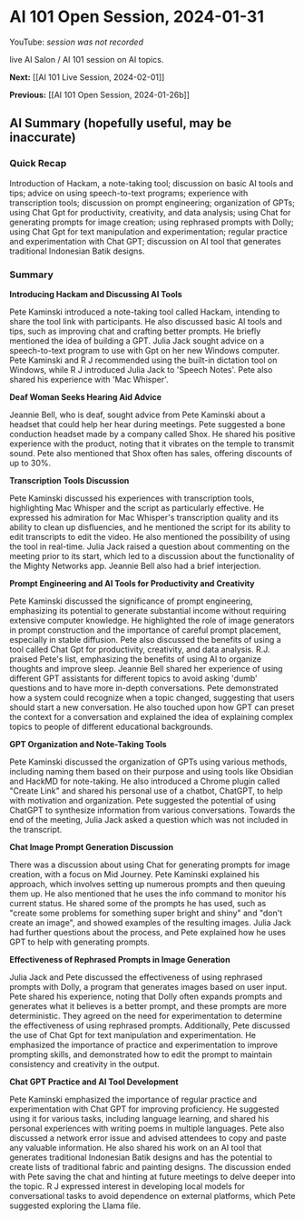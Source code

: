# AI 101 Open Session, 2024-01-31

YouTube: _session was not recorded_

live AI Salon / AI 101 session on AI topics.

**Next:** [[AI 101 Live Session, 2024-02-01]]

**Previous:** [[AI 101 Open Session, 2024-01-26b]]

## AI Summary (hopefully useful, may be inaccurate)

### Quick Recap

Introduction of Hackam, a note-taking tool; discussion on basic AI tools and tips; advice on using speech-to-text programs; experience with transcription tools; discussion on prompt engineering; organization of GPTs; using Chat Gpt for productivity, creativity, and data analysis; using Chat for generating prompts for image creation; using rephrased prompts with Dolly; using Chat Gpt for text manipulation and experimentation; regular practice and experimentation with Chat GPT; discussion on AI tool that generates traditional Indonesian Batik designs.
### Summary

**Introducing Hackam and Discussing AI Tools** 

Pete Kaminski introduced a note-taking tool called Hackam, intending to share the tool link with participants. He also discussed basic AI tools and tips, such as improving chat and crafting better prompts. He briefly mentioned the idea of building a GPT. Julia Jack sought advice on a speech-to-text program to use with Gpt on her new Windows computer. Pete Kaminski and R J recommended using the built-in dictation tool on Windows, while R J introduced Julia Jack to 'Speech Notes'. Pete also shared his experience with 'Mac Whisper'. 

**Deaf Woman Seeks Hearing Aid Advice**

Jeannie Bell, who is deaf, sought advice from Pete Kaminski about a headset that could help her hear during meetings. Pete suggested a bone conduction headset made by a company called Shox. He shared his positive experience with the product, noting that it vibrates on the temple to transmit sound. Pete also mentioned that Shox often has sales, offering discounts of up to 30%. 

**Transcription Tools Discussion** 

Pete Kaminski discussed his experiences with transcription tools, highlighting Mac Whisper and the script as particularly effective. He expressed his admiration for Mac Whisper's transcription quality and its ability to clean up disfluencies, and he mentioned the script for its ability to edit transcripts to edit the video. He also mentioned the possibility of using the tool in real-time. Julia Jack raised a question about commenting on the meeting prior to its start, which led to a discussion about the functionality of the Mighty Networks app. Jeannie Bell also had a brief interjection. 

**Prompt Engineering and AI Tools for Productivity and Creativity** 

Pete Kaminski discussed the significance of prompt engineering, emphasizing its potential to generate substantial income without requiring extensive computer knowledge. He highlighted the role of image generators in prompt construction and the importance of careful prompt placement, especially in stable diffusion. Pete also discussed the benefits of using a tool called Chat Gpt for productivity, creativity, and data analysis. R.J. praised Pete's list, emphasizing the benefits of using AI to organize thoughts and improve sleep. Jeannie Bell shared her experience of using different GPT assistants for different topics to avoid asking 'dumb' questions and to have more in-depth conversations. Pete demonstrated how a system could recognize when a topic changed, suggesting that users should start a new conversation. He also touched upon how GPT can preset the context for a conversation and explained the idea of explaining complex topics to people of different educational backgrounds. 

**GPT Organization and Note-Taking Tools** 

Pete Kaminski discussed the organization of GPTs using various methods, including naming them based on their purpose and using tools like Obsidian and HackMD for note-taking. He also introduced a Chrome plugin called "Create Link" and shared his personal use of a chatbot, ChatGPT, to help with motivation and organization. Pete suggested the potential of using ChatGPT to synthesize information from various conversations. Towards the end of the meeting, Julia Jack asked a question which was not included in the transcript. 

**Chat Image Prompt Generation Discussion** 

There was a discussion about using Chat for generating prompts for image creation, with a focus on Mid Journey. Pete Kaminski explained his approach, which involves setting up numerous prompts and then queuing them up. He also mentioned that he uses the info command to monitor his current status. He shared some of the prompts he has used, such as "create some problems for something super bright and shiny" and "don't create an image", and showed examples of the resulting images. Julia Jack had further questions about the process, and Pete explained how he uses GPT to help with generating prompts.

**Effectiveness of Rephrased Prompts in Image Generation** 

Julia Jack and Pete discussed the effectiveness of using rephrased prompts with Dolly, a program that generates images based on user input. Pete shared his experience, noting that Dolly often expands prompts and generates what it believes is a better prompt, and these prompts are more deterministic. They agreed on the need for experimentation to determine the effectiveness of using rephrased prompts. Additionally, Pete discussed the use of Chat Gpt for text manipulation and experimentation. He emphasized the importance of practice and experimentation to improve prompting skills, and demonstrated how to edit the prompt to maintain consistency and creativity in the output. 

**Chat GPT Practice and AI Tool Development** 

Pete Kaminski emphasized the importance of regular practice and experimentation with Chat GPT for improving proficiency. He suggested using it for various tasks, including language learning, and shared his personal experiences with writing poems in multiple languages. Pete also discussed a network error issue and advised attendees to copy and paste any valuable information. He also shared his work on an AI tool that generates traditional Indonesian Batik designs and has the potential to create lists of traditional fabric and painting designs. The discussion ended with Pete saving the chat and hinting at future meetings to delve deeper into the topic. R J expressed interest in developing local models for conversational tasks to avoid dependence on external platforms, which Pete suggested exploring the Llama file.

